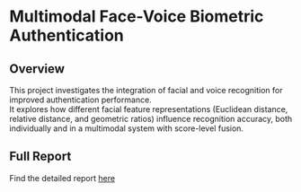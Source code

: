 
# Multimodal Face-Voice Biometric Authentication

## Overview
This project investigates the integration of facial and voice recognition for improved authentication performance.  
It explores how different facial feature representations (Euclidean distance, relative distance, and geometric ratios) influence recognition accuracy, both individually and in a multimodal system with score-level fusion.

## Full Report
Find the detailed report [here](./docs/report.pdf)



